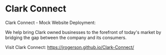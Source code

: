 # Clark Connect

Clark Connect - Mock Website Deployment:

We help bring Clark owned businesses to the forefront of today's market by bridging the gap between the company and its consumers.

Visit Clark Connect: https://jrogerson.github.io/Clark-Connect/
